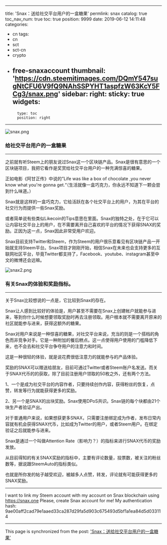 
---
title: 'Snax：送给社交平台用户的一盒糖果'
permlink: snax
catalog: true
toc_nav_num: true
toc: true
position: 9999
date: 2019-06-12 14:11:48
categories:
- cn
tags:
- cn
- sct
- sct-cn
- crypto
- free-snaxaccount
thumbnail: 'https://cdn.steemitimages.com/DQmY547sugNtCFU6V9fQ9NAhSSPYHT1aspfzW63KcY5FCg3/snax.png'
sidebar:
    right:
        sticky: true
widgets:
    -
        type: toc
        position: right
---


![snax.png](https://cdn.steemitimages.com/DQmY547sugNtCFU6V9fQ9NAhSSPYHT1aspfzW63KcY5FCg3/snax.png)

### 给社交平台用户的一盒糖果

---

之前就有听Steem上的朋友说过Snax这一个区块链产品。Snax是很有意思的一个区块链项目，我把它看作是奖赏给社交平台用户的一种充满惊喜的糖果。

正如电影《阿甘正传》中说的”Life was like a box of chocolate ,you never know what you're gonna get.“（生活就像一盒巧克力，你永远不知道下一颗会尝到什么味道。）

Snax就是这样的一盒巧克力，它给活跃在各个社交平台上的用户，为其在平台的社交行为而提供一些Snax奖励。

或者简单说有些类似Likecoin的Tips意思在里面。Snax的独特之处，在于它可以让内容社交平台上的用户，在不需要离开自己喜欢的平台的情况下获得SNAX的奖励。正因为这一点，Snax因此非常受用户欢迎。

Snax目前支持Twitter和Steem，作为Steem的用户很乐意看见有区块链产品一开始就支持Steem平台。Snax项目才刚刚开始，相信Snax在未来也会支持更多的互联网社区平台，毕竟Twitter都支持了，Facebook、youtube、instagram甚至中文的微博还会远嘛。


![snax2.png](https://cdn.steemitimages.com/DQmX4wSN5GZzjvmALhZoVzjG8B9v5LA5NDr5w49tsAFxsyF/snax2.png)

### 有关Snax的体验和奖励指标。

---

关于Snax比较想说的一点是，它比较到Snax的存在。

Snax让人感到比较好的体验是，用户甚至不需要在Snax上创建帐户就能参与进来，等到你什么时候想要领取奖励时再去注册领取。用户根本就不需要离开原来的社区就能参与进来，获得这额外的糖果。

Snax对用户来说是一种惊喜的糖果，对社交平台来说，充当的则是一个搭档的角色而非竞争对手。它是一种附加的餐后糕点。这一点使得用户使用的门槛降低下来，也不会去和社交平台争夺用户的注意力和时间。

这是一种很轻的体验，就是说花费很低注意力的就能参与的产品体验。

奖励的SNAX可以赠送给朋友，目前可通过Twitter或者Steem账户名发送。而关于SNAX代币的的获取，除了目前注册用户领取的50枚之外，还有两个方法。

1、一个是成为社交平台的内容作者，只要持续创作内容，获得粉丝的恢复，点赞，转发等行为就能获得更多的奖励。

2、另一个是SNAX的出块奖励。Snax使用DPoS共识。Snax链的每个块都由21个块生产者验证产出。

对于普通用户来说，如果想获更多SNAX，只需要注册绑定成为作者，发布日常内容就有机会获得SNAX代币，比如成为Twitter的用户，或者Steem用户。在绑定验证之后就能参与进来。

Snax是通过一个叫做Attention Rate（影响力？）的指标来进行SNAX代币的奖励发放。

从目前得知的有关SNAX奖励的指标中，主要有评论数量，投票数，被关注的粉丝数等，据说跟SteemAuto的指标类似。

也就是所你发的帖子越受欢迎，被越多人点赞，转发，评论就有可能获得更多的SNAX奖励。

---

I want to link my Steem account with my account on Snax blockchain using https://snax.one
Please, create Snax account for me!
My authentication hash: 9ae00aff2cad79e1aaed33ca287d29fa5d903c675493d5bf1a1ea84d5d033114

- - -

This page is synchronized from the post: ['Snax：送给社交平台用户的一盒糖果'](https://steemit.com/@jianan/snax)

